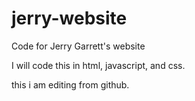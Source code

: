 # jerry-website
Code for Jerry Garrett's website

I will code this in html, javascript, and css.

this i am editing from github.

